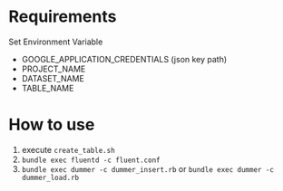 # Requirements

Set Environment Variable

- GOOGLE_APPLICATION_CREDENTIALS (json key path)
- PROJECT_NAME
- DATASET_NAME
- TABLE_NAME

# How to use

1. execute `create_table.sh`
1. `bundle exec fluentd -c fluent.conf`
1. `bundle exec dummer -c dummer_insert.rb` or `bundle exec dummer -c dummer_load.rb`
